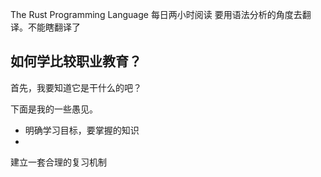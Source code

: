 The Rust Programming Language 每日两小时阅读
要用语法分析的角度去翻译。不能瞎翻译了

## 如何学比较职业教育？

首先，我要知道它是干什么的吧？

下面是我的一些愚见。

- 明确学习目标，要掌握的知识
-

建立一套合理的复习机制
